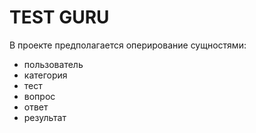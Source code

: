 # TEST GURU

В проекте предполагается оперирование сущностями:
* пользователь
* категория
* тест
* вопрос
* ответ
* результат
